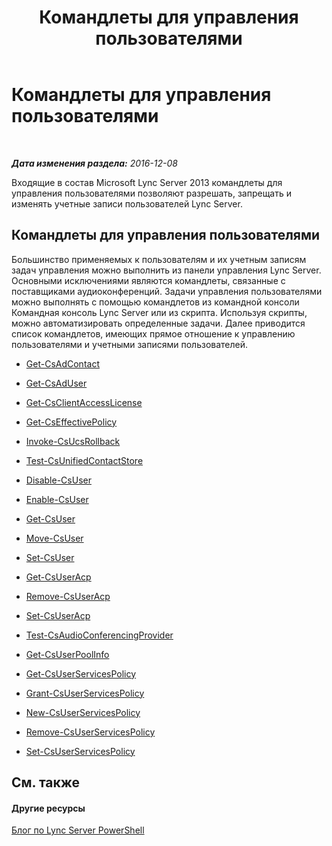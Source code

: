 ﻿---
title: Командлеты для управления пользователями
TOCTitle: Командлеты для управления пользователями
ms:assetid: 85312f3f-28e8-421c-b94c-e6ead1f5f755
ms:mtpsurl: https://technet.microsoft.com/ru-ru/library/Gg398677(v=OCS.15)
ms:contentKeyID: 49310380
ms.date: 12/10/2016
mtps_version: v=OCS.15
ms.translationtype: HT
---

# Командлеты для управления пользователями

 

_**Дата изменения раздела:** 2016-12-08_

Входящие в состав Microsoft Lync Server 2013 командлеты для управления пользователями позволяют разрешать, запрещать и изменять учетные записи пользователей Lync Server.

## Командлеты для управления пользователями

Большинство применяемых к пользователям и их учетным записям задач управления можно выполнить из панели управления Lync Server. Основными исключениями являются командлеты, связанные с поставщиками аудиоконференций. Задачи управления пользователями можно выполнять с помощью командлетов из командной консоли Командная консоль Lync Server или из скрипта. Используя скрипты, можно автоматизировать определенные задачи. Далее приводится список командлетов, имеющих прямое отношение к управлению пользователями и учетными записями пользователей.

  -   
    [Get-CsAdContact](get-csadcontact.md)

  -   
    [Get-CsAdUser](get-csaduser.md)

  - [Get-CsClientAccessLicense](get-csclientaccesslicense.md)

  - [Get-CsEffectivePolicy](get-cseffectivepolicy.md)

  - [Invoke-CsUcsRollback](invoke-csucsrollback.md)

  - [Test-CsUnifiedContactStore](https://docs.microsoft.com/en-us/powershell/module/skype/Test-CsUnifiedContactStore)

  -   
    [Disable-CsUser](disable-csuser.md)

  -   
    [Enable-CsUser](enable-csuser.md)

  -   
    [Get-CsUser](https://docs.microsoft.com/en-us/powershell/module/skype/Get-CsUser)

  -   
    [Move-CsUser](move-csuser.md)

  -   
    [Set-CsUser](set-csuser.md)

  -   
    [Get-CsUserAcp](get-csuseracp.md)

  -   
    [Remove-CsUserAcp](remove-csuseracp.md)

  -   
    [Set-CsUserAcp](https://docs.microsoft.com/en-us/powershell/module/skype/Set-CsUserAcp)

  -   
    [Test-CsAudioConferencingProvider](test-csaudioconferencingprovider.md)

  -   
    [Get-CsUserPoolInfo](get-csuserpoolinfo.md)

  - [Get-CsUserServicesPolicy](get-csuserservicespolicy.md)

  - [Grant-CsUserServicesPolicy](grant-csuserservicespolicy.md)

  - [New-CsUserServicesPolicy](new-csuserservicespolicy.md)

  - [Remove-CsUserServicesPolicy](remove-csuserservicespolicy.md)

  - [Set-CsUserServicesPolicy](set-csuserservicespolicy.md)

## См. также

#### Другие ресурсы

[Блог по Lync Server PowerShell](http://go.microsoft.com/fwlink/?linkid=203150%26clcid=0x419)

